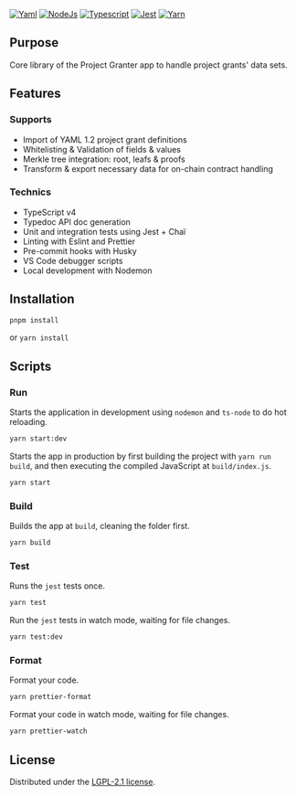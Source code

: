 [![Yaml][yaml-shield]][ref-yarn]
[![NodeJs][nodejs-shield]][ref-nodejs]
[![Typescript][typescript-shield]][ref-typescript]
[![Jest][jest-shield]][ref-jest]
[![Yarn][yarn-shield]][ref-yarn]

[nodejs-shield]: https://img.shields.io/badge/Node.js-339933?style=for-the-badge&logo=nodedotjs&logoColor=white
[typescript-shield]: https://img.shields.io/badge/TypeScript-007ACC?style=for-the-badge&logo=typescript&logoColor=white
[jest-shield]: https://img.shields.io/badge/-jest-%23C21325?style=for-the-badge&logo=jest&logoColor=white
[yarn-shield]: https://img.shields.io/badge/yarn-%232C8EBB.svg?style=for-the-badge&logo=yarn&logoColor=white
[yaml-shield]: https://img.shields.io/badge/-YAML%201.2-blueviolet?style=for-the-badge

[ref-nodejs]: https://nodejs.org/
[ref-typescript]: https://www.typescriptlang.org/
[ref-jest]: https://jestjs.io/docs/getting-started
[ref-yarn]: https://yarnpkg.com
[ref-yaml]: https://yaml.org/spec/1.2

## Purpose

Core library of the Project Granter app to handle project grants' data sets.

## Features
### Supports
- Import of YAML 1.2 project grant definitions
- Whitelisting & Validation of fields & values
- Merkle tree integration: root, leafs & proofs
- Transform & export necessary data for on-chain contract handling

### Technics
- TypeScript v4
- Typedoc API doc generation
- Unit and integration tests using Jest + Chaï
- Linting with Eslint and Prettier
- Pre-commit hooks with Husky
- VS Code debugger scripts
- Local development with Nodemon


## Installation
```sh
pnpm install
```
or ``yarn install``

## Scripts

### Run

Starts the application in development using `nodemon` and `ts-node` to do hot reloading.
```sh
yarn start:dev
```

Starts the app in production by first building the project with `yarn run build`, and then executing the compiled JavaScript at `build/index.js`.
```sh
yarn start
```

### Build

Builds the app at `build`, cleaning the folder first.
```sh
yarn build
```

### Test

Runs the `jest` tests once.
```sh
yarn test
```

Run the `jest` tests in watch mode, waiting for file changes.
```sh
yarn test:dev
```

### Format
Format your code.
```sh
yarn prettier-format
```

Format your code in watch mode, waiting for file changes.
```sh
yarn prettier-watch
```


## License

Distributed under the [LGPL-2.1 license][license].

<!-- license -->
[license]: LICENSE